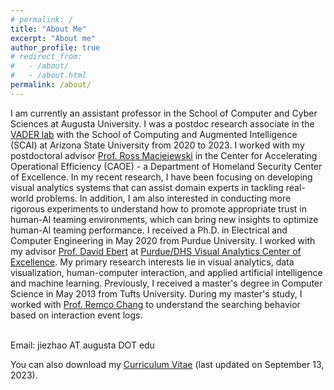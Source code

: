 ```yaml
---
# permalink: /
title: "About Me"
excerpt: "About me"
author_profile: true
# redirect_from: 
#   - /about/
#   - /about.html
permalink: /about/
---
```

<!-- {: .text-justify} -->


I am currently an assistant professor in the School of Computer and Cyber Sciences at Augusta University. I was a postdoc research associate in the [VADER lab](https://vader.lab.asu.edu/#/) with the School of Computing and Augmented Intelligence (SCAI) at Arizona State University from 2020 to 2023. I worked with my postdoctoral advisor [Prof. Ross Maciejewski](http://rmaciejewski.faculty.asu.edu/) in the Center for Accelerating Operational Efficiency (CAOE) - a Department of Homeland Security Center of Excellence. In my recent research, I have been focusing on developing visual analytics systems that can assist domain experts in tackling real-world problems. In addition, I am also interested in conducting more rigorous experiments to understand how to promote appropriate trust in human-AI teaming environments, which can bring new insights to optimize human-AI teaming performance. I received a Ph.D. in Electrical and Computer Engineering in May 2020 from Purdue University. I worked with my advisor [Prof. David Ebert](https://engineering.purdue.edu/~ebertd) at [Purdue/DHS Visual Analytics Center of Excellence](https://www.purdue.edu/discoverypark/vaccine/). My primary research interests lie in visual analytics, data visualization, human-computer interaction, and applied artificial intelligence and machine learning. Previously, I received a master's degree in Computer Science in May 2013 from Tufts University. During my master's study, I worked with [Prof. Remco Chang](https://www.cs.tufts.edu/~remco/) to understand the searching behavior based on interaction event logs.

<br>
Email: jiezhao AT augusta DOT edu <br>
<!-- Contact: Brickyard Engineering Suite 337, 699 S Mill Ave, Tempe, AZ 85287 <br> -->

You can also download my [Curriculum Vitae](/files/CV_Jieqiong_Zhao.pdf) (last updated on September 13, 2023).

